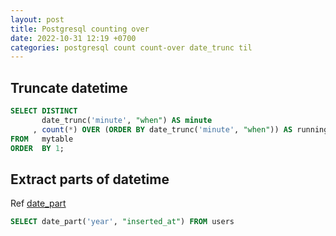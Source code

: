 ```yaml
---
layout: post
title: Postgresql counting over
date: 2022-10-31 12:19 +0700
categories: postgresql count count-over date_trunc til
---
```


## Truncate datetime

```sql
SELECT DISTINCT
       date_trunc('minute', "when") AS minute
     , count(*) OVER (ORDER BY date_trunc('minute', "when")) AS running_ct
FROM   mytable
ORDER  BY 1;
```

## Extract parts of datetime

Ref [date_part](https://www.geeksforgeeks.org/postgresql-date_part-function/)

```sql
SELECT date_part('year', "inserted_at") FROM users
```
